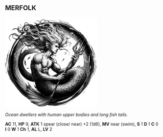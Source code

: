 ## MERFOLK

![](images/merfolk.webp)

_Ocean dwellers with human upper bodies and long fish tails._

**AC** 11, **HP** 9, **ATK** 1 spear (close/ near) +2 (1d6), **MV** near (swim), **S** 1 **D** 1 **C** 0 **I** 0 **W** 1 **Ch** 1, **AL** L, **LV** 2

